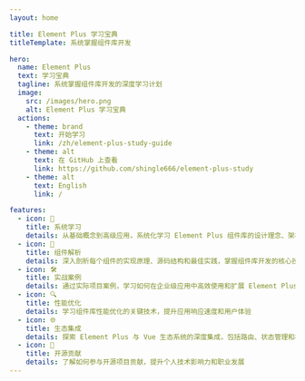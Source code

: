 ```yaml
---
layout: home

title: Element Plus 学习宝典
titleTemplate: 系统掌握组件库开发

hero:
  name: Element Plus
  text: 学习宝典
  tagline: 系统掌握组件库开发的深度学习计划
  image:
    src: /images/hero.png
    alt: Element Plus 学习宝典
  actions:
    - theme: brand
      text: 开始学习
      link: /zh/element-plus-study-guide
    - theme: alt
      text: 在 GitHub 上查看
      link: https://github.com/shingle666/element-plus-study
    - theme: alt
      text: English
      link: /

features:
  - icon: 🚀
    title: 系统学习
    details: 从基础概念到高级应用，系统化学习 Element Plus 组件库的设计理念、架构和实现
  - icon: 🧩
    title: 组件解析
    details: 深入剖析每个组件的实现原理、源码结构和最佳实践，掌握组件库开发的核心技术
  - icon: 🛠️
    title: 实战案例
    details: 通过实际项目案例，学习如何在企业级应用中高效使用和扩展 Element Plus
  - icon: 🔍
    title: 性能优化
    details: 学习组件库性能优化的关键技术，提升应用响应速度和用户体验
  - icon: 🌐
    title: 生态集成
    details: 探索 Element Plus 与 Vue 生态系统的深度集成，包括路由、状态管理和构建工具
  - icon: 🤝
    title: 开源贡献
    details: 了解如何参与开源项目贡献，提升个人技术影响力和职业发展
---
```


